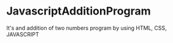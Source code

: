 # JavascriptAdditionProgram
It's and addition of two numbers program by using HTML, CSS, JAVASCRIPT

